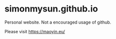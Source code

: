 # simonmysun.github.io
Personal website. Not a encouraged usage of github.

Please visit https://maoyin.eu/
